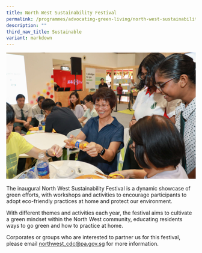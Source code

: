 ```yaml
---
title: North West Sustainability Festival
permalink: /programmes/advocating-green-living/north-west-sustainability-festival/
description: ""
third_nav_title: Sustainable
variant: markdown
---
```

![](/images/5M4_5327e.jpg)

The inaugural North West Sustainability Festival is a dynamic showcase of green efforts, with workshops and activities to encourage participants to adopt eco-friendly practices at home and protect our environment.

With different themes and activities each year, the festival aims to cultivate a green mindset within the North West community, educating residents ways to go green and how to practice at home. 

Corporates or groups who are interested to partner us for this festival, please email northwest_cdc@pa.gov.sg for more information.